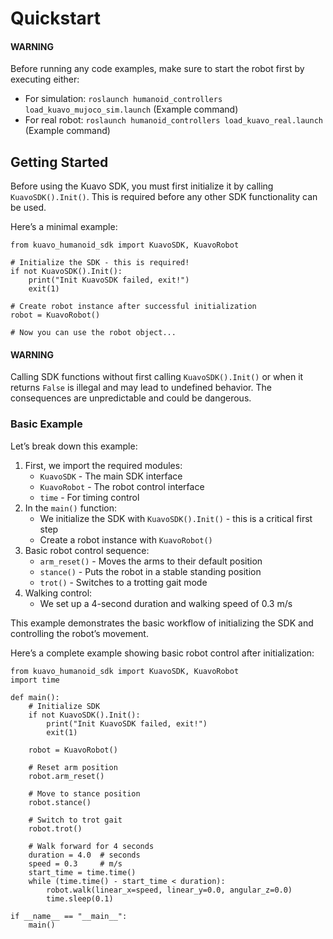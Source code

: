 <a id="quickstart"></a>

# Quickstart

#### WARNING
Before running any code examples, make sure to start the robot first by executing either:

- For simulation: `roslaunch humanoid_controllers load_kuavo_mujoco_sim.launch` (Example command)
- For real robot: `roslaunch humanoid_controllers load_kuavo_real.launch` (Example command)

## Getting Started

Before using the Kuavo SDK, you must first initialize it by calling `KuavoSDK().Init()`. This is required before any other SDK functionality can be used.

Here’s a minimal example:

```python3
from kuavo_humanoid_sdk import KuavoSDK, KuavoRobot

# Initialize the SDK - this is required!
if not KuavoSDK().Init():
    print("Init KuavoSDK failed, exit!")
    exit(1)

# Create robot instance after successful initialization
robot = KuavoRobot()

# Now you can use the robot object...
```

#### WARNING
Calling SDK functions without first calling `KuavoSDK().Init()` or when it returns `False` is illegal and may lead to undefined behavior. The consequences are unpredictable and could be dangerous.

### Basic Example

Let’s break down this example:

1. First, we import the required modules:
   - `KuavoSDK` - The main SDK interface
   - `KuavoRobot` - The robot control interface
   - `time` - For timing control
2. In the `main()` function:
   - We initialize the SDK with `KuavoSDK().Init()` - this is a critical first step
   - Create a robot instance with `KuavoRobot()`
3. Basic robot control sequence:
   - `arm_reset()` - Moves the arms to their default position
   - `stance()` - Puts the robot in a stable standing position
   - `trot()` - Switches to a trotting gait mode
4. Walking control:
   - We set up a 4-second duration and walking speed of 0.3 m/s

This example demonstrates the basic workflow of initializing the SDK and controlling the robot’s movement.

Here’s a complete example showing basic robot control after initialization:

```python3
from kuavo_humanoid_sdk import KuavoSDK, KuavoRobot
import time

def main():
    # Initialize SDK
    if not KuavoSDK().Init():
        print("Init KuavoSDK failed, exit!")
        exit(1)

    robot = KuavoRobot()

    # Reset arm position
    robot.arm_reset()

    # Move to stance position
    robot.stance()

    # Switch to trot gait
    robot.trot()

    # Walk forward for 4 seconds
    duration = 4.0  # seconds
    speed = 0.3     # m/s
    start_time = time.time()
    while (time.time() - start_time < duration):
        robot.walk(linear_x=speed, linear_y=0.0, angular_z=0.0)
        time.sleep(0.1)

if __name__ == "__main__":
    main()
```
